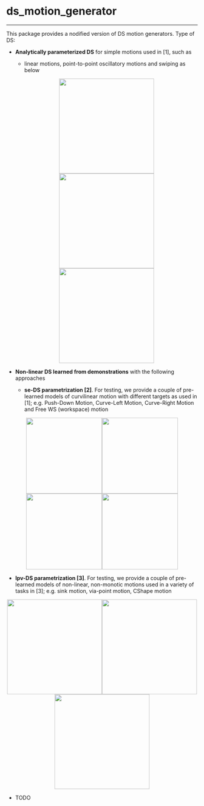 # ds_motion_generator
---
This package provides a nodified version of DS motion generators. Type of DS:
- **Analytically parameterized DS** for simple motions used in [1], such as
  - linear motions, point-to-point oscillatory motions and swiping as below
  <p align="center"><img src="https://github.com/epfl-lasa/ds_motion_generator/blob/nadia/img/linearMotion.gif" width="250"><img src="https://github.com/epfl-lasa/ds_motion_generator/blob/nadia/img/PPOscilateMotion.gif" width="250"><img src="https://github.com/epfl-lasa/ds_motion_generator/blob/nadia/img/SwipeMotion.gif" width="250"></>
    
- **Non-linear DS learned from demonstrations** with the following approaches  
  - **se-DS parametrization [2]**. For testing, we provide a couple of pre-learned models of curvilinear motion with different targets as used in [1]; e.g. Push-Down Motion, Curve-Left Motion, Curve-Right Motion and Free WS (workspace) motion
 <p align="center"><img src="https://github.com/epfl-lasa/ds_motion_generator/blob/nadia/img/seDS_pushDown.gif" width="200"><img src="https://github.com/epfl-lasa/ds_motion_generator/blob/nadia/img/seDS_curveLeft.gif" width="200"><img src="https://github.com/epfl-lasa/ds_motion_generator/blob/nadia/img/seDS_curveRight.gif" width="200"><img src="https://github.com/epfl-lasa/ds_motion_generator/blob/nadia/img/seDS_freeWS.gif" width="200"></>
  
  - **lpv-DS parametrization [3]**.  For testing, we provide a couple of pre-learned models of non-linear, non-monotic motions used in a variety of tasks in [3]; e.g. sink motion, via-point motion, CShape motion  
<p align="center"><img src="https://github.com/epfl-lasa/ds_motion_generator/blob/nadia/img/sink-DS.gif" width="250"><img src="https://github.com/epfl-lasa/ds_motion_generator/blob/nadia/img/viapoint-DS.gif" width="250"><img src="https://github.com/epfl-lasa/ds_motion_generator/blob/nadia/img/cshape-DS.gif" width="250"></>
  
- TODO
